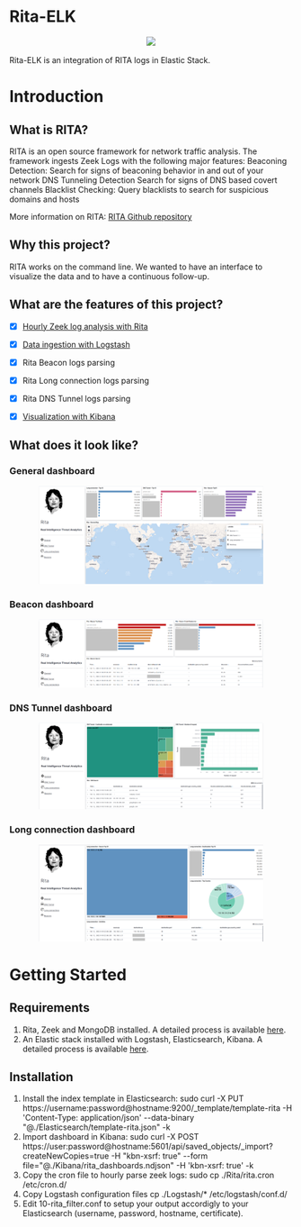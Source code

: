 # Rita-ELK

<p align="center"><img src="https://github.com/austin-taylor/vulnwhisperer/blob/master/docs/source/vuln_whisperer_logo_s.png" width="400px"></p>

Rita-ELK is an integration of RITA logs in Elastic Stack.

Introduction
===============

What is RITA?
-------------

RITA is an open source framework for network traffic analysis.
The framework ingests Zeek Logs with the following major features:
    Beaconing Detection: Search for signs of beaconing behavior in and out of your network
    DNS Tunneling Detection Search for signs of DNS based covert channels
    Blacklist Checking: Query blacklists to search for suspicious domains and hosts

More information on RITA: <a href="https://github.com/activecm/rita">RITA Github repository</a>


Why this project?
-------------

RITA works on the command line. We wanted to have an interface to visualize the data and to have a continuous follow-up.


What are the features of this project?
-------------

- [X] [Hourly Zeek log analysis with Rita](https://github.com/Soluss-CH/Rita-ELK/blob/master/Rita/rita.con)
- [X] [Data ingestion with Logstash](https://github.com/Soluss-CH/Rita-ELK/blob/master/Logstash/)
- [X] Rita Beacon logs parsing
- [X] Rita Long connection logs parsing
- [X] Rita DNS Tunnel logs parsing
- [X] [Visualization with Kibana](https://github.com/Soluss-CH/Rita-ELK/blob/master/Kibana/rita_dashboards.ndjson)




What does it look like?
-------------

### General dashboard
<p align="center"><img src="https://github.com/Soluss-CH/Rita-ELK/blob/master/Screenshot/Rita-Screen-General.png" width="400px"></p>


### Beacon dashboard
<p align="center"><img src="https://github.com/Soluss-CH/Rita-ELK/blob/master/Screenshot/Rita-Screen-Beacon.png" width="400px"></p>


### DNS Tunnel dashboard
<p align="center"><img src="https://github.com/Soluss-CH/Rita-ELK/blob/master/Screenshot/Rita-Screen-DNS.png" width="400px"></p>


### Long connection dashboard
<p align="center"><img src="https://github.com/Soluss-CH/Rita-ELK/blob/master/Screenshot/Rita-Screen-Long.png" width="400px"></p>



Getting Started
===============
Requirements
-------------
1) Rita, Zeek and MongoDB installed. A detailed process is available <a href="https://github.com/activecm/rita/blob/master/docs/Manual%20Installation.md">here</a>.
2) An Elastic stack installed with Logstash, Elasticsearch, Kibana. A detailed process is available <a href="https://www.elastic.co/guide/index.html">here</a>.


Installation
-------------

1) Install the index template in Elasticsearch: sudo curl -X PUT https://username:password@hostname:9200/_template/template-rita -H 'Content-Type: application/json' --data-binary "@./Elasticsearch/template-rita.json"  -k
2) Import dashboard in Kibana: sudo curl -X POST https://user:password@hostname:5601/api/saved_objects/_import?createNewCopies=true -H "kbn-xsrf: true" --form file="@./Kibana/rita_dashboards.ndjson" -H 'kbn-xsrf: true' -k
3) Copy the cron file to hourly parse zeek logs: sudo cp ./Rita/rita.cron /etc/cron.d/
4) Copy Logstash configuration files cp ./Logstash/* /etc/logstash/conf.d/
5) Edit 10-rita_filter.conf to setup your output accordigly to your Elasticsearch (username, password, hostname, certificate).